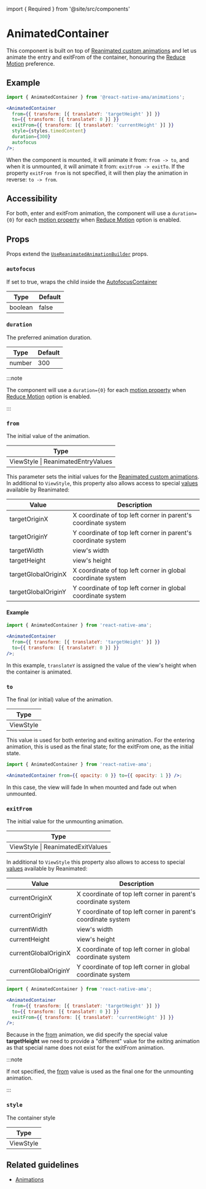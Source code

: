 import { Required } from '@site/src/components'

# AnimatedContainer

This component is built on top of [Reanimated custom animations](https://docs.swmansion.com/react-native-reanimated/docs/layout-animations/custom-animations)
and let us animate the entry and exitFrom of the container, honouring
the [Reduce Motion](https://reactnative.dev/docs/accessibilityinfo) preference.

## Example

```jsx
import { AnimatedContainer } from '@react-native-ama/animations';

<AnimatedContainer
  from={{ transform: [{ translateY: 'targetHeight' }] }}
  to={{ transform: [{ translateY: 0 }] }}
  exitFrom={{ transform: [{ translateY: 'currentHeight' }] }}
  style={styles.timedContent}
  duration={300}
  autofocus
/>;
```

When the component is mounted, it will animate it from: `from -> to`, and when it is unmounted, it will animate it from: `exitFrom -> exitTo`.
If the property `exitFrom from` is not specified, it will then play the animation in reverse: `to -> from`.

## Accessibility

For both, enter and exitFrom animation, the component will use a `duration={0}` for each [motion property](../utils/isMotionAnimation) when [Reduce Motion](../hooks/useAMAContext#isreducemotionenabled) option is enabled.

## Props

Props extend the [`UseReanimatedAnimationBuilder`](../hooks/useReanimatedAnimationBuilder.md) props.

### `autofocus`

If set to true, wraps the child inside the [AutofocusContainer](./AutofocusContainer)

| Type    | Default |
| ------- | ------- |
| boolean | false   |

### `duration`

The preferred animation duration.

| Type   | Default |
| ------ | ------- |
| number | 300     |

:::note

The component will use a `duration={0}` for each [motion property](../utils/isMotionAnimation) when [Reduce Motion](../hooks/useAMAContext#isreducemotionenabled) option is enabled.

:::

### <Required /> `from`

The initial value of the animation.

| Type                               |
| ---------------------------------- |
| ViewStyle \| ReanimatedEntryValues |

This parameter sets the initial values for the [Reanimated custom animations](https://docs.swmansion.com/react-native-reanimated/docs/layout-animations/custom-animations).
In additional to `ViewStyle`, this property also allows access to special [values](https://docs.swmansion.com/react-native-reanimated/docs/layout-animations/custom-animations/#arguments-1) available by Reanimated:

| Value               | Description                                                   |
| ------------------- | ------------------------------------------------------------- |
| targetOriginX       | X coordinate of top left corner in parent's coordinate system |
| targetOriginY       | Y coordinate of top left corner in parent's coordinate system |
| targetWidth         | view's width                                                  |
| targetHeight        | view's height                                                 |
| targetGlobalOriginX | X coordinate of top left corner in global coordinate system   |
| targetGlobalOriginY | Y coordinate of top left corner in global coordinate system   |

#### Example

```jsx
import { AnimatedContainer } from 'react-native-ama';

<AnimatedContainer
  from={{ transform: [{ translateY: 'targetHeight' }] }}
  to={{ transform: [{ translateY: 0 }] }}
/>;
```

In this example, `translateY` is assigned the value of the view's height when the container is animated.

### <Required /> `to`

The final (or initial) value of the animation.

| Type      |
| --------- |
| ViewStyle |

This value is used for both entering and exiting animation.
For the entering animation, this is used as the final state; for the exitFrom one, as the initial state.

```jsx
import { AnimatedContainer } from 'react-native-ama';

<AnimatedContainer from={{ opacity: 0 }} to={{ opacity: 1 }} />;
```

In this case, the view will fade In when mounted and fade out when unmounted.

### `exitFrom`

The initial value for the unmounting animation.

| Type                              |
| --------------------------------- |
| ViewStyle \| ReanimatedExitValues |

In additional to `ViewStyle` this property also allows to access to special [values](https://docs.swmansion.com/react-native-reanimated/docs/layout-animations/custom-animations/#arguments) available by Reanimated:

| Value                | Description                                                   |
| -------------------- | ------------------------------------------------------------- |
| currentOriginX       | X coordinate of top left corner in parent's coordinate system |
| currentOriginY       | Y coordinate of top left corner in parent's coordinate system |
| currentWidth         | view's width                                                  |
| currentHeight        | view's height                                                 |
| currentGlobalOriginX | X coordinate of top left corner in global coordinate system   |
| currentGlobalOriginY | Y coordinate of top left corner in global coordinate system   |

```jsx
import { AnimatedContainer } from 'react-native-ama';

<AnimatedContainer
  from={{ transform: [{ translateY: 'targetHeight' }] }}
  to={{ transform: [{ translateY: 0 }] }}
  exitFrom={{ transform: [{ translateY: 'currentHeight' }] }}
/>;
```

Because in the [from](#from) animation, we did specify the special value **targetHeight** we need to provide a "different" value for the exiting animation
as that special name does not exist for the exitFrom animation.

:::note

If not specified, the [from](#from) value is used as the final one for the unmounting animation.

:::

### `style`

The container style

| Type      |
| --------- |
| ViewStyle |

## Related guidelines

- [Animations](/guidelines/animations)
